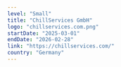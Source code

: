 ```yaml
---
level: "Small"
title: "ChillServices GmbH"
logo: "chillservices.com.png"
startDate: "2025-03-01"
endDate: "2026-02-28"
link: "https://chillservices.com/"
country: "Germany"
---
```

